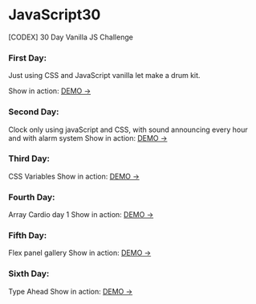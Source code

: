 # JavaScript30
[CODEX] 30 Day Vanilla JS Challenge 

### First Day:
Just using CSS and JavaScript vanilla let make a drum kit.

Show in action: [DEMO ->](https://vasquezlab.github.io/JavaScript30/01-JavaScript_Drum_Kit/) 

### Second Day:
Clock only using javaScript and CSS, with sound announcing every hour and with alarm system
Show in action: [DEMO ->](https://vasquezlab.github.io/JavaScript30/02-js-and-css-clock/) 

### Third  Day:
CSS Variables
Show in action: [DEMO ->](https://vasquezlab.github.io/JavaScript30/03-css-variables/) 

### Fourth  Day:
Array Cardio day 1
Show in action: [DEMO ->](https://vasquezlab.github.io/JavaScript30/04-array-cardio-day-1/) 

### Fifth  Day:
Flex panel gallery
Show in action: [DEMO ->](https://vasquezlab.github.io/JavaScript30/05-flex-panel-gallery/)
 
### Sixth  Day:
Type Ahead
Show in action: [DEMO ->](https://vasquezlab.github.io/JavaScript30/05-type-ahead/) 
